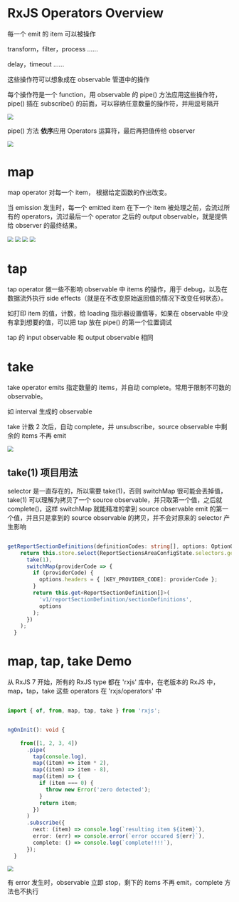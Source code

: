 # RxJS Operators Overview



每一个 emit 的 item 可以被操作

transform，filter，process ......

delay，timeout ......



这些操作符可以想象成在 observable 管道中的操作

每个操作符是一个 function，用 observable 的 pipe() 方法应用这些操作符，pipe() 插在 subscribe() 的前面，可以容纳任意数量的操作符，并用逗号隔开

<img src="imgs\operators在管道中.png" style="zoom:80%;" />

pipe() 方法 **依序**应用 Operators 运算符，最后再把值传给 observer

<img src="imgs\operators原理.png" style="zoom:80%;" />



# map



map operator 对每一个 item， 根据给定函数的作出改变。

当 emission 发生时，每一个 emitted item 在下一个 item 被处理之前，会流过所有的 operators，流过最后一个 operator 之后的 output observable，就是提供给 observer 的最终结果。

<img src="imgs\map弹珠图0.png" style="zoom:80%;" />

<img src="imgs\map弹珠图.png" style="zoom:80%;" />

<img src="imgs\map弹珠图2.png" style="zoom:80%;" />

<img src="imgs\map总结.png" style="zoom:80%;" />



# tap



tap operator 做一些不影响 observable  中 items 的操作，用于 debug，以及在数据流外执行 side effects（就是在不改变原始返回值的情况下改变任何状态）。

如打印 item 的值，计数，给 loading 指示器设置值等，如果在 observable 中没有拿到想要的值，可以把 tap 放在 pipe() 的第一个位置调试

tap 的 input observable 和 output observable 相同



# take



take operator emits 指定数量的 items，并自动 complete。常用于限制不可数的 observable。

如 interval 生成的 observable

take 计数 2 次后，自动 complete，并 unsubscribe，source observable 中剩余的 items 不再 emit 

<img src="imgs\take_operator.png" style="zoom:80%;" />



## take(1) 项目用法

selector 是一直存在的，所以需要 take(1)，否则 switchMap 很可能会丢掉值，take(1) 可以理解为拷贝了一个 source observable，并只取第一个值，之后就 complete()，这样 switchMap 就能精准的拿到 source observable emit 的第一个值，并且只是拿到的 source observable 的拷贝，并不会对原来的 selector 产生影响

```ts

getReportSectionDefinitions(definitionCodes: string[], options: OptionOfGet): Observable<ReportSectionDefinition[]> {
    return this.store.select(ReportSectionsAreaConfigState.selectors.getProviderCode).pipe(
      take(1),
      switchMap(providerCode => {
        if (providerCode) {
          options.headers = { [KEY_PROVIDER_CODE]: providerCode };
        }
        return this.get<ReportSectionDefinition[]>(
          'v1/reportSectionDefinition/sectionDefinitions',
          options
        );
      })
    );
  }

```



# map, tap, take Demo



从 RxJS 7 开始，所有的 RxJS type 都在 'rxjs' 库中，在老版本的 RxJS 中， map，tap，take 这些 operators 在 'rxjs/operators' 中

```ts

import { of, from, map, tap, take } from 'rxjs';


ngOnInit(): void {
    
    from([1, 2, 3, 4])
      .pipe(
        tap(console.log),
        map((item) => item * 2),
        map((item) => item - 8),
        map((item) => {
          if (item === 0) {
            throw new Error('zero detected');
          }
          return item;
        })
      )
      .subscribe({
        next: (item) => console.log(`resulting item ${item}`),
        error: (err) => console.error(`error occured ${err}`),
        complete: () => console.log(`complete!!!!`),
      });
  }
```

<img src="imgs\map_operator_demo.png" style="zoom:80%;" />

有 error 发生时，observable 立即 stop，剩下的 items 不再 emit，complete 方法也不执行
